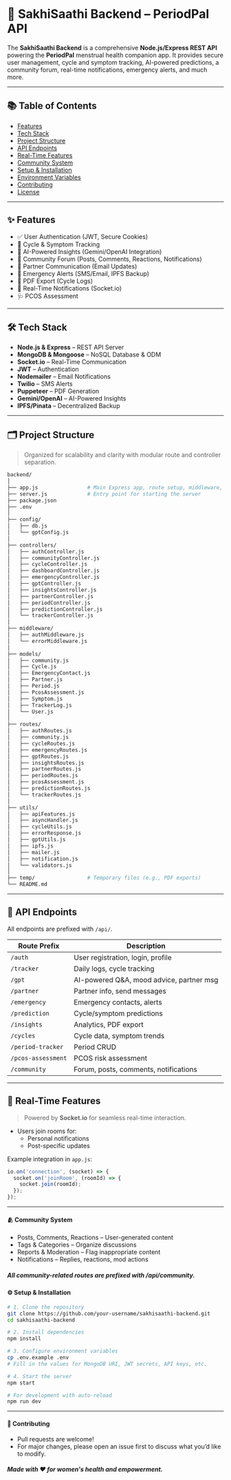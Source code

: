 # 🌸 SakhiSaathi Backend – PeriodPal API

The **SakhiSaathi Backend** is a comprehensive **Node.js/Express REST API** powering the **PeriodPal** menstrual health companion app. It provides secure user management, cycle and symptom tracking, AI-powered predictions, a community forum, real-time notifications, emergency alerts, and much more.

---

## 📚 Table of Contents

- [Features](#features)
- [Tech Stack](#tech-stack)
- [Project Structure](#project-structure)
- [API Endpoints](#api-endpoints)
- [Real-Time Features](#real-time-features)
- [Community System](#community-system)
- [Setup & Installation](#setup--installation)
- [Environment Variables](#environment-variables)
- [Contributing](#contributing)
- [License](#license)

---

## ✨ Features

- ✅ User Authentication (JWT, Secure Cookies)
- 📆 Cycle & Symptom Tracking
- 🤖 AI-Powered Insights (Gemini/OpenAI Integration)
- 💬 Community Forum (Posts, Comments, Reactions, Notifications)
- 💌 Partner Communication (Email Updates)
- 🚨 Emergency Alerts (SMS/Email, IPFS Backup)
- 📄 PDF Export (Cycle Logs)
- 🔔 Real-Time Notifications (Socket.io)
- 🩺 PCOS Assessment

---

## 🛠️ Tech Stack

- **Node.js & Express** – REST API Server
- **MongoDB & Mongoose** – NoSQL Database & ODM
- **Socket.io** – Real-Time Communication
- **JWT** – Authentication
- **Nodemailer** – Email Notifications
- **Twilio** – SMS Alerts
- **Puppeteer** – PDF Generation
- **Gemini/OpenAI** – AI-Powered Insights
- **IPFS/Pinata** – Decentralized Backup

---

## 🗂 Project Structure

> Organized for scalability and clarity with modular route and controller separation.

```sh
backend/
│
├── app.js                # Main Express app, route setup, middleware, Socket.io
├── server.js             # Entry point for starting the server
├── package.json
├── .env
│
├── config/
│   ├── db.js
│   └── gptConfig.js
│
├── controllers/
│   ├── authController.js
│   ├── communityController.js
│   ├── cycleController.js
│   ├── dashboardController.js
│   ├── emergencyController.js
│   ├── gptController.js
│   ├── insightsController.js
│   ├── partnerController.js
│   ├── periodController.js
│   ├── predictionController.js
│   └── trackerController.js
│
├── middleware/
│   ├── authMiddleware.js
│   └── errorMiddleware.js
│
├── models/
│   ├── community.js
│   ├── Cycle.js
│   ├── EmergencyContact.js
│   ├── Partner.js
│   ├── Period.js
│   ├── PcosAssessment.js
│   ├── Symptom.js
│   ├── TrackerLog.js
│   └── User.js
│
├── routes/
│   ├── authRoutes.js
│   ├── community.js
│   ├── cycleRoutes.js
│   ├── emergencyRoutes.js
│   ├── gptRoutes.js
│   ├── insightsRoutes.js
│   ├── partnerRoutes.js
│   ├── periodRoutes.js
│   ├── pcosAssessment.js
│   ├── predictionRoutes.js
│   └── trackerRoutes.js
│
├── utils/
│   ├── apiFeatures.js
│   ├── asyncHandler.js
│   ├── cycleUtils.js
│   ├── errorResponse.js
│   ├── gptUtils.js
│   ├── ipfs.js
│   ├── mailer.js
│   ├── notification.js
│   └── validators.js
│
├── temp/                 # Temporary files (e.g., PDF exports)
└── README.md

```


---

## 🔗 API Endpoints

All endpoints are prefixed with `/api/`.

| Route Prefix         | Description                                 |
|----------------------|---------------------------------------------|
| `/auth`              | User registration, login, profile           |
| `/tracker`           | Daily logs, cycle tracking                  |
| `/gpt`               | AI-powered Q&A, mood advice, partner msg    |
| `/partner`           | Partner info, send messages                 |
| `/emergency`         | Emergency contacts, alerts                  |
| `/prediction`        | Cycle/symptom predictions                   |
| `/insights`          | Analytics, PDF export                       |
| `/cycles`            | Cycle data, symptom trends                  |
| `/period-tracker`    | Period CRUD                                 |
| `/pcos-assessment`   | PCOS risk assessment                        |
| `/community`         | Forum, posts, comments, notifications       |

---

## 📡 Real-Time Features

> Powered by **Socket.io** for seamless real-time interaction.

- Users join rooms for:
  - Personal notifications
  - Post-specific updates

Example integration in `app.js`:

```js
io.on('connection', (socket) => {
  socket.on('joinRoom', (roomId) => {
    socket.join(roomId);
  });
});

```
---

#### 🫂 Community System
* Posts, Comments, Reactions – User-generated content
* Tags & Categories – Organize discussions
* Reports & Moderation – Flag inappropriate content
* Notifications – Replies, reactions, mod actions

##### All community-related routes are prefixed with /api/community.

#### ⚙️ Setup & Installation

```bash
# 1. Clone the repository
git clone https://github.com/your-username/sakhisaathi-backend.git
cd sakhisaathi-backend

# 2. Install dependencies
npm install

# 3. Configure environment variables
cp .env.example .env
# Fill in the values for MongoDB URI, JWT secrets, API keys, etc.

# 4. Start the server
npm start

# For development with auto-reload
npm run dev


```

----

#### 🤝 Contributing
* Pull requests are welcome!
* For major changes, please open an issue first to discuss what you’d like to modify.

##### Made with ❤️ for women's health and empowerment.


